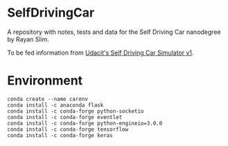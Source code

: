 # SelfDrivingCar
A repository with notes, tests and data for the Self Driving Car nanodegree by Rayan Slim.

To be fed information from [Udacit's Self Driving Car Simulator v1](https://github.com/udacity/self-driving-car-sim).

# Environment
```
conda create --name carenv
conda install -c anaconda flask
conda install -c conda-forge python-socketio
conda install -c conda-forge eventlet
conda install -c conda-forge python-engineio=3.0.0
conda install -c conda-forge tensorflow
conda install -c conda-forge keras
```
